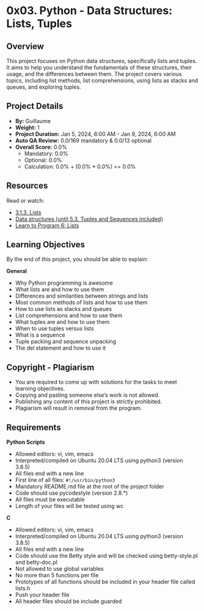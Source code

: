 # 0x03. Python - Data Structures: Lists, Tuples

## Overview

This project focuses on Python data structures, specifically lists and tuples. It aims to help you understand the fundamentals of these structures, their usage, and the differences between them. The project covers various topics, including list methods, list comprehensions, using lists as stacks and queues, and exploring tuples.

## Project Details

- **By:** Guillaume
- **Weight:** 1
- **Project Duration:** Jan 5, 2024, 6:00 AM - Jan 9, 2024, 6:00 AM
- **Auto QA Review:** 0.0/169 mandatory & 0.0/13 optional
- **Overall Score:** 0.0%
  - Mandatory: 0.0%
  - Optional: 0.0%
  - Calculation: 0.0% + (0.0% * 0.0%) == 0.0%

## Resources

Read or watch:

- [3.1.3. Lists](#)
- [Data structures (until 5.3. Tuples and Sequences included)](#)
- [Learn to Program 6: Lists](#)

## Learning Objectives

By the end of this project, you should be able to explain:

**General**
- Why Python programming is awesome
- What lists are and how to use them
- Differences and similarities between strings and lists
- Most common methods of lists and how to use them
- How to use lists as stacks and queues
- List comprehensions and how to use them
- What tuples are and how to use them
- When to use tuples versus lists
- What is a sequence
- Tuple packing and sequence unpacking
- The del statement and how to use it

## Copyright - Plagiarism

- You are required to come up with solutions for the tasks to meet learning objectives.
- Copying and pasting someone else’s work is not allowed.
- Publishing any content of this project is strictly prohibited.
- Plagiarism will result in removal from the program.

## Requirements

**Python Scripts**
- Allowed editors: vi, vim, emacs
- Interpreted/compiled on Ubuntu 20.04 LTS using python3 (version 3.8.5)
- All files end with a new line
- First line of all files: `#!/usr/bin/python3`
- Mandatory README.md file at the root of the project folder
- Code should use pycodestyle (version 2.8.*)
- All files must be executable
- Length of your files will be tested using wc

**C**
- Allowed editors: vi, vim, emacs
- Interpreted/compiled on Ubuntu 20.04 LTS using python3 (version 3.8.5)
- All files end with a new line
- Code should use the Betty style and will be checked using betty-style.pl and betty-doc.pl
- Not allowed to use global variables
- No more than 5 functions per file
- Prototypes of all functions should be included in your header file called lists.h
- Push your header file
- All header files should be include guarded
